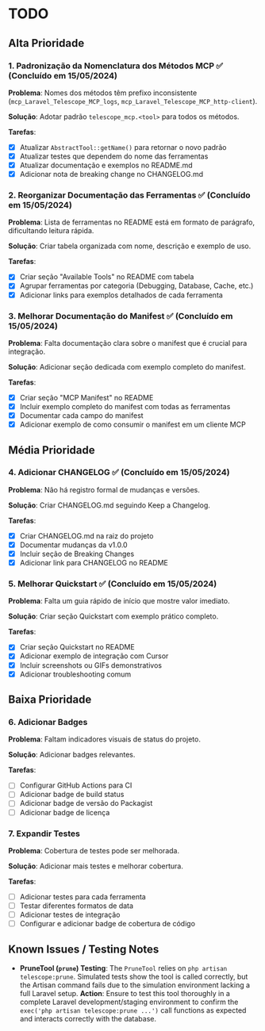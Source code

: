 # TODO

## Alta Prioridade

### 1. Padronização da Nomenclatura dos Métodos MCP ✅ (Concluído em 15/05/2024)

**Problema**: Nomes dos métodos têm prefixo inconsistente (`mcp_Laravel_Telescope_MCP_logs`, `mcp_Laravel_Telescope_MCP_http-client`).

**Solução**: Adotar padrão `telescope_mcp.<tool>` para todos os métodos.

**Tarefas**:
- [x] Atualizar `AbstractTool::getName()` para retornar o novo padrão
- [x] Atualizar testes que dependem do nome das ferramentas
- [x] Atualizar documentação e exemplos no README.md
- [x] Adicionar nota de breaking change no CHANGELOG.md

### 2. Reorganizar Documentação das Ferramentas ✅ (Concluído em 15/05/2024)

**Problema**: Lista de ferramentas no README está em formato de parágrafo, dificultando leitura rápida.

**Solução**: Criar tabela organizada com nome, descrição e exemplo de uso.

**Tarefas**:
- [x] Criar seção "Available Tools" no README com tabela
- [x] Agrupar ferramentas por categoria (Debugging, Database, Cache, etc.)
- [x] Adicionar links para exemplos detalhados de cada ferramenta

### 3. Melhorar Documentação do Manifest ✅ (Concluído em 15/05/2024)

**Problema**: Falta documentação clara sobre o manifest que é crucial para integração.

**Solução**: Adicionar seção dedicada com exemplo completo do manifest.

**Tarefas**:
- [x] Criar seção "MCP Manifest" no README
- [x] Incluir exemplo completo do manifest com todas as ferramentas
- [x] Documentar cada campo do manifest
- [x] Adicionar exemplo de como consumir o manifest em um cliente MCP

## Média Prioridade

### 4. Adicionar CHANGELOG ✅ (Concluído em 15/05/2024)

**Problema**: Não há registro formal de mudanças e versões.

**Solução**: Criar CHANGELOG.md seguindo Keep a Changelog.

**Tarefas**:
- [x] Criar CHANGELOG.md na raiz do projeto
- [x] Documentar mudanças da v1.0.0
- [x] Incluir seção de Breaking Changes
- [x] Adicionar link para CHANGELOG no README

### 5. Melhorar Quickstart ✅ (Concluído em 15/05/2024)

**Problema**: Falta um guia rápido de início que mostre valor imediato.

**Solução**: Criar seção Quickstart com exemplo prático completo.

**Tarefas**:
- [x] Criar seção Quickstart no README
- [x] Adicionar exemplo de integração com Cursor
- [x] Incluir screenshots ou GIFs demonstrativos
- [x] Adicionar troubleshooting comum

## Baixa Prioridade

### 6. Adicionar Badges

**Problema**: Faltam indicadores visuais de status do projeto.

**Solução**: Adicionar badges relevantes.

**Tarefas**:
- [ ] Configurar GitHub Actions para CI
- [ ] Adicionar badge de build status
- [ ] Adicionar badge de versão do Packagist
- [ ] Adicionar badge de licença

### 7. Expandir Testes

**Problema**: Cobertura de testes pode ser melhorada.

**Solução**: Adicionar mais testes e melhorar cobertura.

**Tarefas**:
- [ ] Adicionar testes para cada ferramenta
- [ ] Testar diferentes formatos de data
- [ ] Adicionar testes de integração
- [ ] Configurar e adicionar badge de cobertura de código

## Known Issues / Testing Notes

*   **PruneTool (`prune`) Testing**: The `PruneTool` relies on `php artisan telescope:prune`. Simulated tests show the tool is called correctly, but the Artisan command fails due to the simulation environment lacking a full Laravel setup. **Action**: Ensure to test this tool thoroughly in a complete Laravel development/staging environment to confirm the `exec('php artisan telescope:prune ...')` call functions as expected and interacts correctly with the database. 